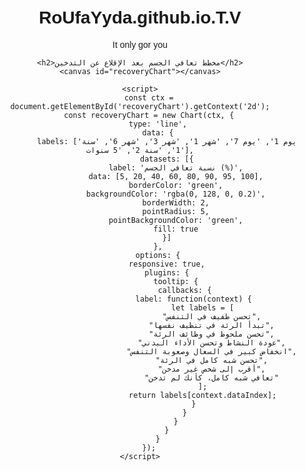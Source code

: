 # RoUfaYyda.github.io.T.V
It only gor you
<!DOCTYPE html>
<html lang="ar">
<head>
    <meta charset="UTF-8">
    <meta name="viewport" content="width=device-width, initial-scale=1.0">
    <title>مخطط تعافي الجسم بعد الإقلاع عن التدخين</title>
    <script src="https://cdn.jsdelivr.net/npm/chart.js"></script>
    <style>
        body { font-family: Arial, sans-serif; text-align: center; padding: 20px; }
        canvas { max-width: 100%; height: auto; }
    </style>
</head>
<body>

    <h2>مخطط تعافي الجسم بعد الإقلاع عن التدخين</h2>
    <canvas id="recoveryChart"></canvas>

    <script>
        const ctx = document.getElementById('recoveryChart').getContext('2d');
        const recoveryChart = new Chart(ctx, {
            type: 'line',
            data: {
                labels: ['يوم 1', 'يوم 7', 'شهر 1', 'شهر 3', 'شهر 6', 'سنة 1', 'سنة 2', '5 سنوات'],
                datasets: [{
                    label: 'نسبة تعافي الجسم (%)',
                    data: [5, 20, 40, 60, 80, 90, 95, 100],
                    borderColor: 'green',
                    backgroundColor: 'rgba(0, 128, 0, 0.2)',
                    borderWidth: 2,
                    pointRadius: 5,
                    pointBackgroundColor: 'green',
                    fill: true
                }]
            },
            options: {
                responsive: true,
                plugins: {
                    tooltip: {
                        callbacks: {
                            label: function(context) {
                                let labels = [
                                    "تحسن طفيف في التنفس",
                                    "تبدأ الرئة في تنظيف نفسها",
                                    "تحسن ملحوظ في وظائف الرئة",
                                    "عودة النشاط وتحسن الأداء البدني",
                                    "انخفاض كبير في السعال وصعوبة التنفس",
                                    "تحسن شبه كامل في الرئة",
                                    "أقرب إلى شخص غير مدخن",
                                    "تعافي شبه كامل، كأنك لم تدخن"
                                ];
                                return labels[context.dataIndex];
                            }
                        }
                    }
                }
            }
        });
    </script>

</body>
</html>
